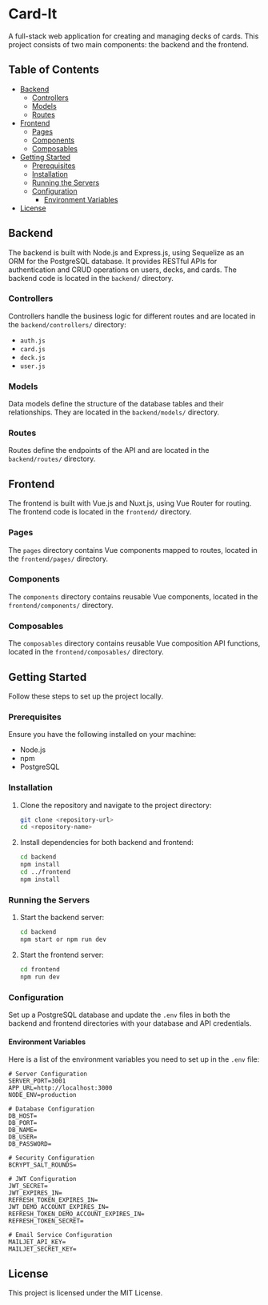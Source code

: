 # Card-It

A full-stack web application for creating and managing decks of cards. This project consists of two main components: the backend and the frontend.

## Table of Contents

- [Backend](#backend)
  - [Controllers](#controllers)
  - [Models](#models)
  - [Routes](#routes)
- [Frontend](#frontend)
  - [Pages](#pages)
  - [Components](#components)
  - [Composables](#composables)
- [Getting Started](#getting-started)
  - [Prerequisites](#prerequisites)
  - [Installation](#installation)
  - [Running the Servers](#running-the-servers)
  - [Configuration](#configuration)
    - [Environment Variables](#environment-variables)
- [License](#license)

## Backend

The backend is built with Node.js and Express.js, using Sequelize as an ORM for the PostgreSQL database. It provides RESTful APIs for authentication and CRUD operations on users, decks, and cards. The backend code is located in the `backend/` directory.

### Controllers

Controllers handle the business logic for different routes and are located in the `backend/controllers/` directory:

- `auth.js`
- `card.js`
- `deck.js`
- `user.js`

### Models

Data models define the structure of the database tables and their relationships. They are located in the `backend/models/` directory.

### Routes

Routes define the endpoints of the API and are located in the `backend/routes/` directory.

## Frontend

The frontend is built with Vue.js and Nuxt.js, using Vue Router for routing. The frontend code is located in the `frontend/` directory.

### Pages

The `pages` directory contains Vue components mapped to routes, located in the `frontend/pages/` directory.

### Components

The `components` directory contains reusable Vue components, located in the `frontend/components/` directory.

### Composables

The `composables` directory contains reusable Vue composition API functions, located in the `frontend/composables/` directory.

## Getting Started

Follow these steps to set up the project locally.

### Prerequisites

Ensure you have the following installed on your machine:

- Node.js
- npm
- PostgreSQL

### Installation

1. Clone the repository and navigate to the project directory:

   ```bash
   git clone <repository-url>
   cd <repository-name>
   ```

2. Install dependencies for both backend and frontend:

   ```bash
   cd backend
   npm install
   cd ../frontend
   npm install
   ```

### Running the Servers

1. Start the backend server:

   ```bash
   cd backend
   npm start or npm run dev
   ```

2. Start the frontend server:
   ```bash
   cd frontend
   npm run dev
   ```

### Configuration

Set up a PostgreSQL database and update the `.env` files in both the backend and frontend directories with your database and API credentials.

#### Environment Variables

Here is a list of the environment variables you need to set up in the `.env` file:

```env
# Server Configuration
SERVER_PORT=3001
APP_URL=http://localhost:3000
NODE_ENV=production

# Database Configuration
DB_HOST=
DB_PORT=
DB_NAME=
DB_USER=
DB_PASSWORD=

# Security Configuration
BCRYPT_SALT_ROUNDS=

# JWT Configuration
JWT_SECRET=
JWT_EXPIRES_IN=
REFRESH_TOKEN_EXPIRES_IN=
JWT_DEMO_ACCOUNT_EXPIRES_IN=
REFRESH_TOKEN_DEMO_ACCOUNT_EXPIRES_IN=
REFRESH_TOKEN_SECRET=

# Email Service Configuration
MAILJET_API_KEY=
MAILJET_SECRET_KEY=
```

## License

This project is licensed under the MIT License.
